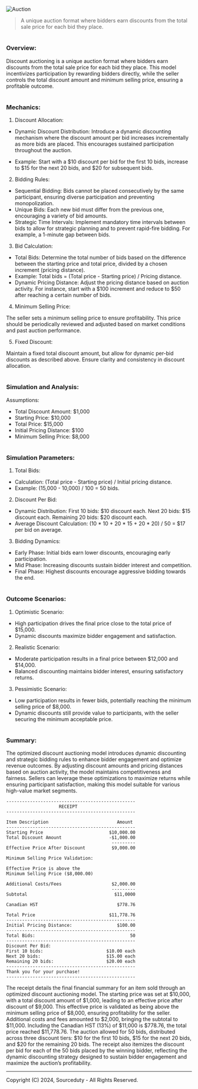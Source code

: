 ![Auction](https://github.com/sourceduty/Discount_Auctioning/assets/123030236/0b0a20cd-5c94-4c22-9b87-74c930e561ea)

> A unique auction format where bidders earn discounts from the total sale price for each bid they place.

#
### Overview:

Discount auctioning is a unique auction format where bidders earn discounts from the total sale price for each bid they place. This model incentivizes participation by rewarding bidders directly, while the seller controls the total discount amount and minimum selling price, ensuring a profitable outcome.

#
### Mechanics:

1. Discount Allocation:

- Dynamic Discount Distribution: Introduce a dynamic discounting mechanism where the discount amount per bid increases incrementally as more bids are placed. This encourages sustained participation throughout the auction.

- Example: Start with a $10 discount per bid for the first 10 bids, increase to $15 for the next 20 bids, and $20 for subsequent bids.

2. Bidding Rules:

- Sequential Bidding:
Bids cannot be placed consecutively by the same participant, ensuring diverse participation and preventing monopolization.
 - Unique Bids:
Each new bid must differ from the previous one, encouraging a variety of bid amounts.
 - Strategic Time Intervals:
Implement mandatory time intervals between bids to allow for strategic planning and to prevent rapid-fire bidding. For example, a 1-minute gap between bids.

3. Bid Calculation:

- Total Bids:
Determine the total number of bids based on the difference between the starting price and total price, divided by a chosen increment (pricing distance).
- Example: Total bids = (Total price - Starting price) / Pricing distance.
- Dynamic Pricing Distance:
Adjust the pricing distance based on auction activity. For instance, start with a $100 increment and reduce to $50 after reaching a certain number of bids.

4. Minimum Selling Price:

The seller sets a minimum selling price to ensure profitability. This price should be periodically reviewed and adjusted based on market conditions and past auction performance.

5. Fixed Discount:

Maintain a fixed total discount amount, but allow for dynamic per-bid discounts as described above. Ensure clarity and consistency in discount allocation.

#
### Simulation and Analysis:

Assumptions:

- Total Discount Amount: $1,000
- Starting Price: $10,000
- Total Price: $15,000
- Initial Pricing Distance: $100
- Minimum Selling Price: $8,000

#
### Simulation Parameters:

1. Total Bids:

- Calculation: (Total price - Starting price) / Initial pricing distance.
- Example: (15,000 - 10,000) / 100 = 50 bids.

2. Discount Per Bid:

- Dynamic Distribution:
First 10 bids: $10 discount each.
Next 20 bids: $15 discount each.
Remaining 20 bids: $20 discount each.
- Average Discount Calculation:
(10 * 10 + 20 * 15 + 20 * 20) / 50 = $17 per bid on average.

3. Bidding Dynamics:

- Early Phase: Initial bids earn lower discounts, encouraging early participation.
- Mid Phase: Increasing discounts sustain bidder interest and competition.
- Final Phase: Highest discounts encourage aggressive bidding towards the end.

#
### Outcome Scenarios:

1. Optimistic Scenario:

- High participation drives the final price close to the total price of $15,000.
- Dynamic discounts maximize bidder engagement and satisfaction.

2. Realistic Scenario:

- Moderate participation results in a final price between $12,000 and $14,000.
- Balanced discounting maintains bidder interest, ensuring satisfactory returns.

3. Pessimistic Scenario:

- Low participation results in fewer bids, potentially reaching the minimum selling price of $8,000.
- Dynamic discounts still provide value to participants, with the seller securing the minimum acceptable price.

#
### Summary:

The optimized discount auctioning model introduces dynamic discounting and strategic bidding rules to enhance bidder engagement and optimize revenue outcomes. By adjusting discount amounts and pricing distances based on auction activity, the model maintains competitiveness and fairness. Sellers can leverage these optimizations to maximize returns while ensuring participant satisfaction, making this model suitable for various high-value market segments.

```
-------------------------------------------------
                    RECEIPT
-------------------------------------------------

Item Description                          Amount
-------------------------------------------------
Starting Price                         $10,000.00
Total Discount Amount                  -$1,000.00
                                        ---------
Effective Price After Discount          $9,000.00

Minimum Selling Price Validation:

Effective Price is above the
Minimum Selling Price ($8,000.00)

Additional Costs/Fees                   $2,000.00
                                        ---------
Subtotal                                 $11,0000

Canadian HST                              $778.76

Total Price                            $11,778.76
-------------------------------------------------
Initial Pricing Distance:                 $100.00
-------------------------------------------------
Total Bids:                                    50
-------------------------------------------------
Discount Per Bid:
First 10 bids:                        $10.00 each
Next 20 bids:                         $15.00 each
Remaining 20 bids:                    $20.00 each
-------------------------------------------------
Thank you for your purchase!
-------------------------------------------------
```

The receipt details the final financial summary for an item sold through an optimized discount auctioning model. The starting price was set at $10,000, with a total discount amount of $1,000, leading to an effective price after discount of $9,000. This effective price is validated as being above the minimum selling price of $8,000, ensuring profitability for the seller. Additional costs and fees amounted to $2,000, bringing the subtotal to $11,000. Including the Canadian HST (13%) of $11,000 is $778.76, the total price reached $11,778.76. The auction allowed for 50 bids, distributed across three discount tiers: $10 for the first 10 bids, $15 for the next 20 bids, and $20 for the remaining 20 bids. The receipt also itemizes the discount per bid for each of the 50 bids placed by the winning bidder, reflecting the dynamic discounting strategy designed to sustain bidder engagement and maximize the auction’s profitability.

***
Copyright (C) 2024, Sourceduty - All Rights Reserved.
